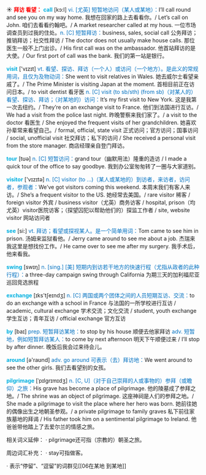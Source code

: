 ☀ <font color="red">**拜访 看望：**</font>
<font color="sky blue">**call**</font> [kɔ:l] 
<font color="#0070c0">vi. [尤英] 短暂地访问（某人或某地）：</font>I’ll call round and see you on my way home. 我想在回家的路上去看看你。/ Let’s call on John. 咱们去看看约翰吧。/ A market researcher called at my hous. 一位市场调查员到过我的住处。<font color="#0070c0">n. [C] 短暂拜访：</font>business, sales, social call 公务拜访；推销拜访；社交性拜访 / The doctor does not usually make house calls. 那位医生一般不上门出诊。/ His first call was on the ambassador. 他首站拜访的是大使。/ Our first port of call was the bank. 我们的第一站是银行。

<font color="sky blue">**visit**</font> ['vɪzɪt] 
<font color="#0070c0">vt. 看望、探访、拜访（一个人）或访问（一个地方）。是此义的常规用词，且仅为及物动词：</font>She went to visit relatives in Wales. 她去威尔士看望亲戚了。/ The Prime Minister is visiting Japan at the moment. 首相目前正在访问日本。/ to visit dentist 看牙医 <font color="#0070c0">n. [C] visit (to sb/sth) (from sb)（对某人的）看望、探访、拜访；（对某地的）访问：</font>It’s my first visit to New York. 这是我第一次去纽约。/ They’re on an exchange visit to France. 他们到法国进行互访。/ We had a visit from the police last night. 昨晚警察来我们家了。/ a visit to the doctor 看医生 / She enjoyed the frequent visits of her grandchildren. 她喜欢孙辈常来看望自己。/ formal, official, state visit 正式访问；官方访问；国事访问 / social, unofficial visit 社交拜访；私下的访问 / She received a personal visit from the store manager. 商店经理亲自登门拜访。

<font color="sky blue">**tour**</font> [tʊə] 
<font color="#0070c0">n. [C] 短暂访问：</font>grand tour（幽默用法）隆重的造访 / I made a quick tour of the office to say goodbye. 我到办公室匆匆转了一圈与大家道别。

<font color="sky blue">**visitor**</font> ['vɪzɪtə] 
<font color="#0070c0">n. [C] visitor (to ...)（某人或某地的）到访者，来访者，访问者，参观者：</font>We’ve got visitors coming this weekend. 本周末我们有客人来访。/ She’s a frequent visitor to the US. 她经常去美国。/ rare visitor 稀客 / foreign visitor 外宾 / business visitor（尤英）商务访客 / hospital, prison（均尤英）visitor医院访客；（探望囚犯以帮助他们的）探监工作者 / site, website visitor 网站访问者

<font color="sky blue">**see**</font> [si:] 
<font color="#0070c0">vt. 拜访；看望或探视某人。是一个简单用词：</font>Tom came to see him in prison. 汤姆来监狱看他。/ Jerry came around to see me about a job. 杰瑞来我这里是想找份工作。/ He came over to see me after my surgery. 我手术后，他来看我。

<font color="sky blue">**swing**</font> [swɪŋ] 
<font color="#0070c0">n. [sing.] [美] 短期内到访若干地方的快速行程（尤指从政者的此种行程）：</font>a three-day campaign swing through California 为期三天的加利福尼亚巡回竞选旅程

<font color="sky blue">**exchange**</font> [ɪks'tʃeɪndӡ] 
<font color="#0070c0">n. [C] 两国或两个团体之间的人员短期互访、交流：</font>to do an exchange with a school in France 与法国的一所学校进行互访 / academic, cultural exchange 学术交流；文化交流 / student, youth exchange 学生互访；青年互访 / official exchange 官方互访

<font color="sky blue">**by**</font> [baɪ] 
<font color="#0070c0">prep. 短暂拜访某地：</font>to stop by his house 顺便去他家拜访 <font color="#0070c0">adv. 短暂地，例如短暂拜访某人：</font>to come by next afternoon 明天下午顺便过来 / I’ll stop by after dinner. 晚饭后我会过来待会儿。

<font color="sky blue">**around**</font> [ə'raʊnd] 
<font color="#0070c0">adv. go around 可表示（去）拜访地：</font>We went around to see the other girls. 我们去看望别的女孩。
           
<font color="sky blue">**pilgrimage**</font> [ˈpɪlgrɪmɪdʒ]
<font color="#0070c0">n. [C, U]（对于自己崇拜的人或事物的）参拜（或瞻仰）之旅：</font>His grave has become a place of pilgrimage. 他的陵墓成了参拜之地。/ The shrine was an object of pilgrimage. 这座神祠是人们的参拜之地。/ She made a pilgrimage to visit the place where her hero was born. 她前往她的偶像出生之地朝圣参观。/ a private pilgrimage to family graves 私下前往家族墓地的拜谒 / His father took him on a sentimental pilgrimage to Ireland. 他爸爸带他踏上了去爱尔兰的情感之旅。

相关词义延伸：
· pilgrimage还可指（宗教的）朝圣之旅。

周边词汇补充：
· stay可指做客。

· 表示“停留”、“逗留”的词群见[[06在某地 到某地]]

